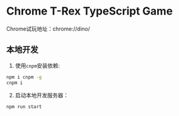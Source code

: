 # Chrome T-Rex TypeScript Game


Chrome试玩地址：chrome://dino/

## 本地开发

1. 使用`cnpm`安装依赖:

```bash
npm i cnpm -g
cnpm i
```

2. 启动本地开发服务器：

```bash
npm run start
```
